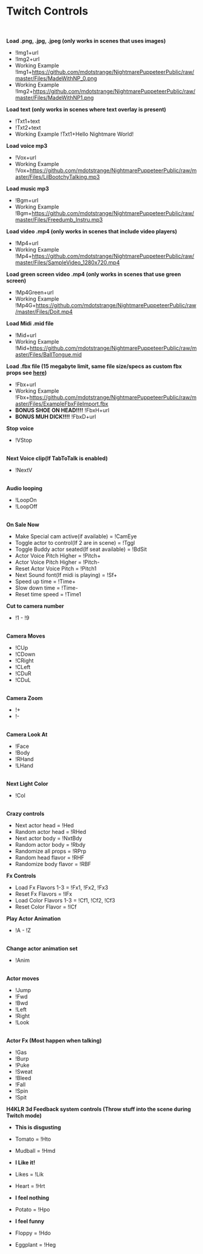 # Twitch Controls <br /><br />

**Load .png, .jpg, .jpeg (only works in scenes that uses images)** <br />
* !Img1+url <br />
* !Img2+url <br />
* Working Example !Img1+https://github.com/mdotstrange/NightmarePuppeteerPublic/raw/master/Files/MadeWithNP_0.png
* Working Example !Img2+https://github.com/mdotstrange/NightmarePuppeteerPublic/raw/master/Files/MadeWithNP1.png

**Load text (only works in scenes where text overlay is present)** <br />
* !Txt1+text <br />
* !Txt2+text <br />
* Working Example !Txt1+Hello Nightmare World!

**Load voice mp3** <br />
* !Vox+url <br />
* Working Example !Vox+https://github.com/mdotstrange/NightmarePuppeteerPublic/raw/master/Files/LilBootchyTalking.mp3

**Load music mp3** <br />
* !Bgm+url <br />
* Working Example !Bgm+https://github.com/mdotstrange/NightmarePuppeteerPublic/raw/master/Files/Freedumb_Instru.mp3

**Load video .mp4 (only works in scenes that include video players)** 
* !Mp4+url
* Working Example !Mp4+https://github.com/mdotstrange/NightmarePuppeteerPublic/raw/master/Files/SampleVideo_1280x720.mp4

**Load green screen video .mp4 (only works in scenes that use green screen)** 
* !Mp4Green+url
* Working Example !Mp4G+https://github.com/mdotstrange/NightmarePuppeteerPublic/raw/master/Files/Doit.mp4

**Load Midi .mid file**
* !Mid+url
* Working Example !Mid+https://github.com/mdotstrange/NightmarePuppeteerPublic/raw/master/Files/BallTongue.mid

**Load .fbx file (15 megabyte limit, same file size/specs as custom fbx props see [here](https://github.com/mdotstrange/NightmarePuppeteerPublic))**
* !Fbx+url
* Working Example !Fbx+https://github.com/mdotstrange/NightmarePuppeteerPublic/raw/master/Files/ExampleFbxFileImport.fbx
* **BONUS SHOE ON HEAD!!!!** !FbxH+url
* **BONUS MUH DICK!!!!** !FbxD+url

**Stop voice** <br />
* !VStop <br /><br />

**Next Voice clip(If TabToTalk is enabled)** <br />
* !NextV <br /><br />

**Audio looping** <br />
* !LoopOn <br />
* !LoopOff <br /><br />

**On Sale Now** <br />
* Make Special cam active(if available) = !CamEye
* Toggle actor to control(If 2 are in scene) = !Tggl
* Toggle Buddy actor seated(If seat available) = !BdSit
* Actor Voice Pitch Higher = !Pitch+
* Actor Voice Pitch Higher = !Pitch-
* Reset Actor Voice Pitch = !Pitch1
* Next Sound font(If midi is playing) = !Sf+
* Speed up time = !Time+
* Slow down time = !Time-
* Reset time speed = !Time1

**Cut to camera number** <br />
* !1 - !9 <br /><br />

**Camera Moves** <br />
* !CUp <br />
* !CDown <br />
* !CRight <br />
* !CLeft <br />
* !CDuR <br />
* !CDuL <br /><br />

**Camera Zoom** <br />
* !+ <br />
* !- <br /><br />

**Camera Look At** <br />
* !Face <br />
* !Body <br />
* !RHand <br />
* !LHand <br /><br />

**Next Light Color** <br />
* !Col <br /><br />

**Crazy controls**
* Next actor head = !Hed
* Random actor head = !RHed
* Next actor body = !NxtBdy
* Random actor body = !Rbdy
* Randomize all props =  !RPrp
* Random head flavor = !RHF
* Randomize body flavor = !RBF

**Fx Controls**
* Load Fx Flavors 1-3 = !Fx1, !Fx2, !Fx3
* Reset Fx Flavors = !IFx
* Load Color Flavors 1-3 = !Cf1, !Cf2, !Cf3
* Reset Color Flavor = !ICf

**Play Actor Animation** <br />
* !A - !Z <br /><br />

**Change actor animation set** <br />
* !Anim <br /><br />

**Actor moves** <br />
* !Jump <br />
* !Fwd <br />
* !Bwd <br />
* !Left <br />
* !Right <br />
* !Look <br /><br />

**Actor Fx (Most happen when talking)** <br />
* !Gas <br />
* !Burp <br />
* !Puke <br />
* !Sweat <br />
* !Bleed <br />
* !Fall <br />
* !Spin <br />
* !Spit <br />

**H4KLR 3d Feedback system controls (Throw stuff into the scene during Twitch mode)**

* **This is disgusting**
* Tomato = !Hto
* Mudball = !Hmd

* **I Like it!**
* Likes = !Lik
* Heart = !Hrt

* **I feel nothing**
* Potato = !Hpo

* **I feel funny**
* Floppy = !Hdo
* Eggplant = !Heg
